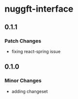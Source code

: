 # nuggft-interface

## 0.1.1

### Patch Changes

-   fixing react-spring issue

## 0.1.0

### Minor Changes

-   adding changeset

